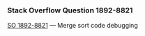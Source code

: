 ### Stack Overflow Question 1892-8821

[SO 1892-8821](https://stackoverflow.com/q/18928821) &mdash;
Merge sort code debugging
